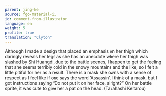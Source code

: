 ```yaml
---
parent: jing-ke
source: fgo-material-ii
id: comment-from-illustrator
language: en
weight: 5
profile: true
translation: "Clyton"
---
```


Although I made a design that placed an emphasis on her thigh which daringly reveals her legs as she has an anecdote where her thigh was slashed by Shi Huangdi, due to the battle scenes, I happen to get the feeling that she seems terribly cold in the snowy mountains and the like, so I felt a little pitiful for her as a result. There is a mask she owns with a sense of respect as I feel like if one says the word ‘Assassin’, I think of a mask, but I got instructions saying “Do not put it on her face, alright?” On her battle sprite, it was cute to give her a pat on the head. (Takahashi Keitarou)
